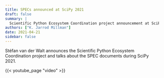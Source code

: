 ```yaml
---
title: SPECs announced at SciPy 2021
draft: false
summary: |
  Scientific Python Ecosystem Coordination project announcement at SciPy2021.
authors: ["K. Jarrod Millman"]
date: 2021-04-21
sidebar: false
---
```


Stéfan van der Walt announces the Scientific Python Ecosystem Coordination project and
talks about the SPEC documents during SciPy 2021.

{{< youtube_page "video" >}}
